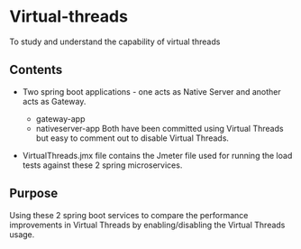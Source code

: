 # Virtual-threads
To study and understand the capability of virtual threads

## Contents
* Two spring boot applications - one acts as Native Server and another acts as Gateway.
   * gateway-app
   * nativeserver-app
Both have been committed using Virtual Threads but easy to comment out to disable Virtual Threads.

* VirtualThreads.jmx file contains the Jmeter file used for running the load tests against these 2 spring microservices. 

## Purpose
Using these 2 spring boot services to compare the performance improvements in Virtual Threads by enabling/disabling the Virtual Threads usage. 
